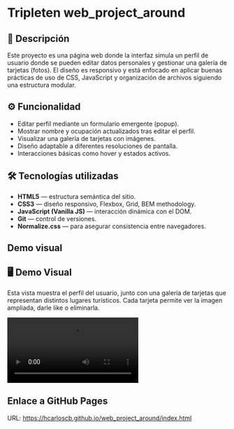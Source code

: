# Tripleten web_project_around

## 📄 Descripción

Este proyecto es una página web donde la interfaz simula un perfil de usuario donde se pueden editar datos personales y gestionar una galería de tarjetas (fotos). El diseño es responsivo y está enfocado en aplicar buenas prácticas de uso de CSS, JavaScript y organización de archivos siguiendo una estructura modular.

## ⚙️ Funcionalidad

- Editar perfil mediante un formulario emergente (popup).
- Mostrar nombre y ocupación actualizados tras editar el perfil.
- Visualizar una galería de tarjetas con imágenes.
- Diseño adaptable a diferentes resoluciones de pantalla.
- Interacciones básicas como hover y estados activos.

## 🛠️ Tecnologías utilizadas

- **HTML5** — estructura semántica del sitio.
- **CSS3** — diseño responsivo, Flexbox, Grid, BEM methodology.
- **JavaScript (Vanilla JS)** — interacción dinámica con el DOM.
- **Git** — control de versiones.
- **Normalize.css** — para asegurar consistencia entre navegadores.

## Demo visual

## 🖥️ Demo Visual

Esta vista muestra el perfil del usuario, junto con una galería de tarjetas que representan distintos lugares turísticos. Cada tarjeta permite ver la imagen ampliada, darle like o eliminarla.

![Demo](./assets/Demo.mp4)

## Enlace a GitHub Pages

URL: https://hcarloscb.github.io/web_project_around/index.html
